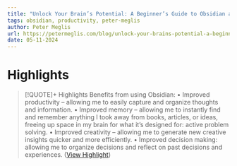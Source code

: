 ```yaml
---
title: "Unlock Your Brain’s Potential: A Beginner’s Guide to Obsidian and Building a Second Brain - Peter Meglis"
tags: obsidian, productivity, peter-meglis
author: Peter Meglis
url: https://petermeglis.com/blog/unlock-your-brains-potential-a-beginners-guide-to-obsidian-and-building-a-second-brain/
date: 05-11-2024
---
```

# Highlights
> [!QUOTE]+ Highlights
> Benefits from using Obsidian:
> • Improved productivity – allowing me to easily capture and organize thoughts and information.
> • Improved memory – allowing me to instantly find and remember anything I took away from books, articles, or ideas, freeing up space in my brain for what it’s designed for: active problem solving.
> • Improved creativity – allowing me to generate new creative insights quicker and more efficiently.
> • Improved decision making: allowing me to organize decisions and reflect on past decisions and experiences. ([View Highlight](https://read.readwise.io/read/01hxexn0sytnez9px5q9gqtqwq))


